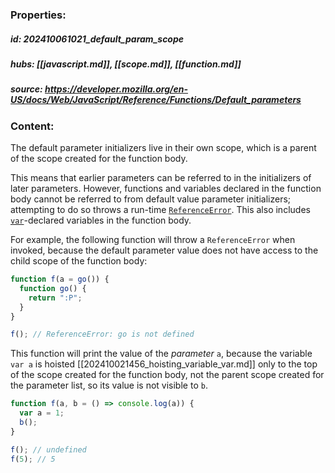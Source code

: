 ### Properties:


##### id: 202410061021_default_param_scope
##### hubs: [[javascript.md]], [[scope.md]], [[function.md]]
##### source:  https://developer.mozilla.org/en-US/docs/Web/JavaScript/Reference/Functions/Default_parameters


### Content:


The default parameter initializers live in their own scope, which is a parent of the scope created for the function body.

This means that earlier parameters can be referred to in the initializers of later parameters. However, functions and variables declared in the function body cannot be referred to from default value parameter initializers; attempting to do so throws a run-time [`ReferenceError`](https://developer.mozilla.org/en-US/docs/Web/JavaScript/Reference/Global_Objects/ReferenceError). This also includes [`var`](https://developer.mozilla.org/en-US/docs/Web/JavaScript/Reference/Statements/var)-declared variables in the function body.

For example, the following function will throw a `ReferenceError` when invoked, because the default parameter value does not have access to the child scope of the function body:

``` JavaScript
function f(a = go()) {
  function go() {
    return ":P";
  }
}

f(); // ReferenceError: go is not defined
```

This function will print the value of the _parameter_ `a`, because the variable `var a` is hoisted [[202410021456_hoisting_variable_var.md]] only to the top of the scope created for the function body, not the parent scope created for the parameter list, so its value is not visible to `b`.

```JavaScript
function f(a, b = () => console.log(a)) {
  var a = 1;
  b();
}

f(); // undefined
f(5); // 5
```